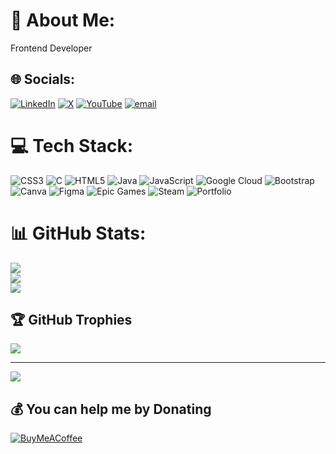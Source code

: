 # 💫 About Me:
Frontend Developer


## 🌐 Socials:
[![LinkedIn](https://img.shields.io/badge/LinkedIn-%230077B5.svg?logo=linkedin&logoColor=white)](https://linkedin.com/in/prateekrajput08) [![X](https://img.shields.io/badge/X-black.svg?logo=X&logoColor=white)](https://x.com/prateekrajput8) [![YouTube](https://img.shields.io/badge/YouTube-%23FF0000.svg?logo=YouTube&logoColor=white)](https://youtube.com/@TechCode9) [![email](https://img.shields.io/badge/Email-D14836?logo=gmail&logoColor=white)](mailto:prateekrajputofficial@gmail.com) 

# 💻 Tech Stack:
![CSS3](https://img.shields.io/badge/css3-%231572B6.svg?style=flat&logo=css3&logoColor=white) ![C](https://img.shields.io/badge/c-%2300599C.svg?style=flat&logo=c&logoColor=white) ![HTML5](https://img.shields.io/badge/html5-%23E34F26.svg?style=flat&logo=html5&logoColor=white) ![Java](https://img.shields.io/badge/java-%23ED8B00.svg?style=flat&logo=openjdk&logoColor=white) ![JavaScript](https://img.shields.io/badge/javascript-%23323330.svg?style=flat&logo=javascript&logoColor=%23F7DF1E) ![Google Cloud](https://img.shields.io/badge/GoogleCloud-%234285F4.svg?style=flat&logo=google-cloud&logoColor=white) ![Bootstrap](https://img.shields.io/badge/bootstrap-%238511FA.svg?style=flat&logo=bootstrap&logoColor=white) ![Canva](https://img.shields.io/badge/Canva-%2300C4CC.svg?style=flat&logo=Canva&logoColor=white) ![Figma](https://img.shields.io/badge/figma-%23F24E1E.svg?style=flat&logo=figma&logoColor=white) ![Epic Games](https://img.shields.io/badge/epicgames-%23313131.svg?style=flat&logo=epicgames&logoColor=white) ![Steam](https://img.shields.io/badge/steam-%23000000.svg?style=flat&logo=steam&logoColor=white) ![Portfolio](https://img.shields.io/badge/Portfolio-%23000000.svg?style=flat&logo=firefox&logoColor=#FF7139)
# 📊 GitHub Stats:
![](https://github-readme-stats.vercel.app/api?username=prateekrajput08&theme=dark&hide_border=true&include_all_commits=true&count_private=false)<br/>
![](https://nirzak-streak-stats.vercel.app/?user=prateekrajput08&theme=dark&hide_border=true)<br/>
![](https://github-readme-stats.vercel.app/api/top-langs/?username=prateekrajput08&theme=dark&hide_border=true&include_all_commits=true&count_private=false&layout=compact)

## 🏆 GitHub Trophies
![](https://github-profile-trophy.vercel.app/?username=prateekrajput08&theme=dark&no-frame=false&no-bg=true&margin-w=4)

---
[![](https://visitcount.itsvg.in/api?id=prateekrajput08&icon=6&color=12)](https://visitcount.itsvg.in)

  ## 💰 You can help me by Donating
  [![BuyMeACoffee](https://img.shields.io/badge/Buy%20Me%20a%20Coffee-ffdd00?style=for-the-badge&logo=buy-me-a-coffee&logoColor=black)](https://buymeacoffee.com/https://buymeacoffee.com/prateekrajputofficial) 

  
<!-- Proudly created with GPRM ( https://gprm.itsvg.in ) -->
